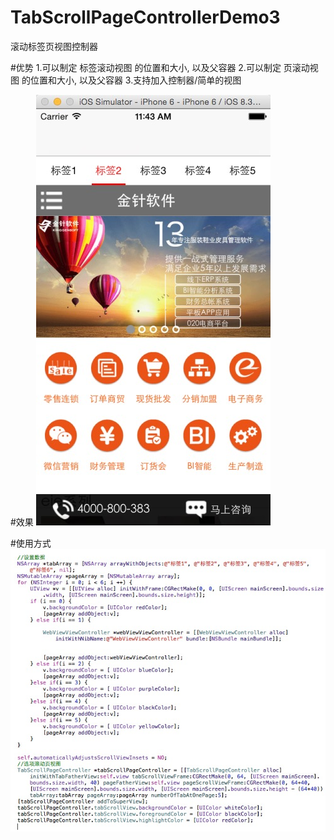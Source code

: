 # TabScrollPageControllerDemo3

滚动标签页视图控制器

#优势
1.可以制定 标签滚动视图 的位置和大小, 以及父容器
2.可以制定 页滚动视图 的位置和大小, 以及父容器
3.支持加入控制器/简单的视图

#效果
 ![image](https://github.com/iosApem/TabScrollPageControllerDemo3/blob/master/TabScrollPageControllerDemo3/sreenshot.png)

#使用方式
 ![image](https://github.com/iosApem/TabScrollPageControllerDemo3/blob/master/TabScrollPageControllerDemo3/usage_screenshot.png)
